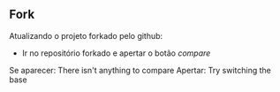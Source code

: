 ## Fork

Atualizando o projeto forkado pelo github:

- Ir no repositório forkado e apertar o botão _compare_

Se aparecer: There isn't anything to compare
Apertar: Try switching the base